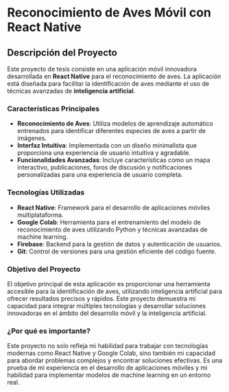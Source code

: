 # **Reconocimiento de Aves Móvil con React Native**

## **Descripción del Proyecto**

Este proyecto de tesis consiste en una aplicación móvil innovadora desarrollada en **React Native** para el reconocimiento de aves. La aplicación está diseñada para facilitar la identificación de aves mediante el uso de técnicas avanzadas de **inteligencia artificial**.

### **Características Principales**

- **Reconocimiento de Aves**: Utiliza modelos de aprendizaje automático entrenados para identificar diferentes especies de aves a partir de imágenes.
- **Interfaz Intuitiva**: Implementada con un diseño minimalista que proporciona una experiencia de usuario intuitiva y agradable.
- **Funcionalidades Avanzadas**: Incluye características como un mapa interactivo, publicaciones, foros de discusión y notificaciones personalizadas para una experiencia de usuario completa.

### **Tecnologías Utilizadas**

- **React Native**: Framework para el desarrollo de aplicaciones móviles multiplataforma.
- **Google Colab**: Herramienta para el entrenamiento del modelo de reconocimiento de aves utilizando Python y técnicas avanzadas de machine learning.
- **Firebase**: Backend para la gestión de datos y autenticación de usuarios.
- **Git**: Control de versiones para una gestión eficiente del código fuente.

### **Objetivo del Proyecto**

El objetivo principal de esta aplicación es proporcionar una herramienta accesible para la identificación de aves, utilizando inteligencia artificial para ofrecer resultados precisos y rápidos. Este proyecto demuestra mi capacidad para integrar múltiples tecnologías y desarrollar soluciones innovadoras en el ámbito del desarrollo móvil y la inteligencia artificial.

### **¿Por qué es importante?**

Este proyecto no solo refleja mi habilidad para trabajar con tecnologías modernas como React Native y Google Colab, sino también mi capacidad para abordar problemas complejos y encontrar soluciones efectivas. Es una prueba de mi experiencia en el desarrollo de aplicaciones móviles y mi habilidad para implementar modelos de machine learning en un entorno real.

